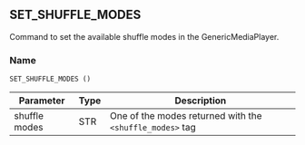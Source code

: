 ## SET\_SHUFFLE\_MODES

Command to set the available shuffle modes in the GenericMediaPlayer. 

### Name

`SET_SHUFFLE_MODES ()`


| Parameter     | Type | Description                                              |
| ------------- | ---- | -------------------------------------------------------- |
| shuffle modes | STR  | One of the modes returned with the `<shuffle_modes>` tag |
